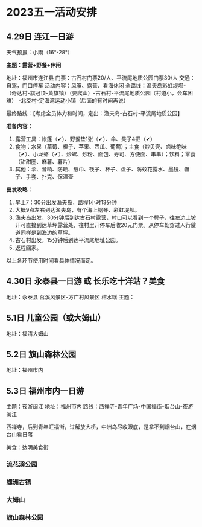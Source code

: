 # 2023五一活动安排
## 4.29日 连江一日游 
天气预报：小雨（16°-28°）

**主题：露营+野餐+休闲**

地址：福州市连江县
门票：古石村门票20/人、平流尾地质公园门票30/人
交通：自驾，门口停车
活动内容：风筝、露营、看海休闲
全路线：渔夫岛彩虹堤坝-（奇达村-旗冠顶-黄旗镇）（要爬山）-古石村-平流尾地质公园（村道小，会车困难）    -北茭村-定海湾运动小镇（后面的有时间再说）

最终路线：【考虑全员体力和时间，定出：渔夫岛-古石村-平流尾地质公园】

**准备内容：**
1. 露营工具：帐篷（✔）、野餐垫1张（✔）、伞、凳子4把（✔）
2. 食物：水果（草莓、橙子、苹果、西瓜、葡萄）；主食（炒贝壳、卤味绝味（✔）、小龙虾（✔）、炒螺、炒粉、面包、寿司、方便面、串串）；饮料；零食（甜甜圈、麻薯、薯片）
3. 其他：伞、音响、防晒、纸巾、筷子、杯子、盘子、防蚊花露水、墨镜、帽子、手套、扑克、保温壶

**出发攻略：**
1. 早上7：30分出发渔夫岛，路程1小时13分钟
2. 大概9点左右到达渔夫岛，有个海上钢琴、彩虹堤坝。
3. 渔夫岛出发，30分钟后到达古石村露营，村口可以看到一个牌子，往左边上坡开可直接到达草坪露营处，往村里开停车后收20元门票。从停车处穿过人行隧道同样是到海边的草坪。
4. 古石村出发，15分钟后到达平流尾地址公园。
5. 返程回家。

以上各环节使用时间看具体情况而定。

## 4.30日 永泰县一日游 或 长乐吃十洋站？美食
地址：永泰县 莒溪风景区-方广村风景区 榕水瑶
主题：

## 5.1日 儿童公园（或大姆山）
地址：福清大姆山

## 5.2日 旗山森林公园
地址：福州市内

## 5.3日 福州市内一日游
主题：夜游闽江
地址：福州市内
路线：西禅寺-青年广场-中国福街-烟台山-夜游闽江

西禅寺，后到青年汇福街，过解放大桥，中洲岛尽收眼底，是拿不到烟台山，在烟台山看日落

美食：达明美食街


### 流花溪公园

### 螺洲古镇

### 大姆山

### 旗山森林公园